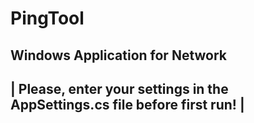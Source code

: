 # PingTool
Windows Application for Network
------------------------------------------------------------------------------
|   Please, enter your settings in the AppSettings.cs file before first run! |
------------------------------------------------------------------------------
